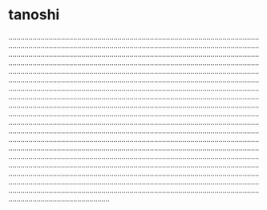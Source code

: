 # tanoshi

......................................................................................................................................................................................................................................................................................................................................................................................................................................................................................................................................................................................................................................................................................................................................................................................................................................................................................................................................................................................................................................................................................................................................................................................................................................................................................................................................................................................................................................................................................................................................................................................................................................................................................................................................................................................................................................................................................................................................................................................................................................................................................................................................................................................................................................................................................................................................................................................................................................................................................................